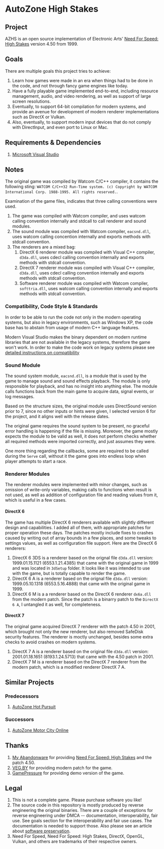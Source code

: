 # AutoZone High Stakes

## Project
AZHS is an open source implementation of Electronic Arts' [Need For Speed: High Stakes](https://en.wikipedia.org/wiki/Need_for_Speed:_High_Stakes) version 4.50 from 1999.

## Goals
There are multiple goals this project tries to achieve:
1. Learn how games were made in an era when things had to be done in the code, and not through fancy game engines like today.
2. Have a fully playable game implemented end-to-end, including resource management, audio, and video rendering, as well as support of large screen resolutions.
3. Eventually, to support 64-bit compilation for modern systems, and provide an avenue for development of modern renderer implementations such as DirectX or Vulkan.
4. Also, eventually, to support modern input devices that do not comply with DirectInput, and even port to Linux or Mac.

## Requirements & Dependencies
1. [Microsoft Visual Studio](https://visualstudio.microsoft.com/downloads/)

## Notes
The original game was compiled by Watcom C/C++ compiler, it contains the following sting: `WATCOM C/C++32 Run-Time system. (c) Copyright by WATCOM International Corp. 1988-1995. All rights reserved.`.

Examination of the game files, indicates that three calling conventions were used.
1. The game was compiled with Watcom compiler, and uses watcom calling convention internally and stdcall to call renderer and sound modules.
2. The sound module was compiled with Watcom compiler, `eacsnd.dll`, uses watcom calling concention internally and exports methods with stdcall convention.
3. The renderers are a mixed bag:
	1. DirectX 6 renderer module was compiled with Visual C++ compiler, `d3da.dll`, uses cdecl calling convention internally and exports methods with stdcall convention.
	2. DirectX 7 renderer module was compiled with Visual C++ compiler, `d3da.dll`, uses cdecl calling convention internally and exports methods with stdcall convention.
	3. Software renderer module was compiled with Watcom compiler, `softtria.dll`, uses watcom calling convention internally and exports methods with stdcall convention.

### Compatibility, Code Style & Standards
In order to be able to run the code not only in the modern operating systems, but also in legacy environments, such as Windows XP, the code base has to abstain from usage of modern C++ language features.

Modern Visual Studio makes the binary dependent on modern runtime libraries that are not available in the legacy systems, therefore the game won't work. In order to make the code work on legacy systems please see [detailed instructions on compatibility](COMPATIBILITY.MD)

### Sound Module
The sound system module, `eacsnd.dll`, is a module that is used by the game to manage sound and sound effects playback. The module is only responsible for playback, and has no insight into anything else. The module calls functions back from the main game to acquire data, signal events, or log messages.

Based on the structure sizes, the original module uses DirectSound version prior to 7, since no other inputs or hints were given, I selected version 6 for the project, and it aligns well with the release dates.

The original game requires the sound system to be present, no graceful error handling is happening if the file is missing. Moreover, the game mostly expects the module to be valid as well, it does not perform checks whether all required methods were imported correctly, and just assumes they were.

One more thing regarding the callbacks, some are required to be called during the `Serve` call, without it the game goes into endless loop when player attempts to start a race.

### Renderer Modules
The renderer modules were implemented with minor changes, such as omission of write-only variables, making calls to functions when result is not used, as well as addition of configuration file and reading values from it, which is useful in a few cases.

#### DirectX 6
The game has multiple DirectX 6 renderers available with slightly different design and capabilities. I added all of them, with appropriate patches for proper operation these days. The patches mostly include fixes to crashes caused by writing out of array bounds in a few places, and some tweaks to settings values, as well as configuration file support. Here are the DirectX 6 renderers:

1. DirectX 6 3DS is a renderer based on the orignal file `d3da.dll` version: 1999.01.15.1121 (6553.1.21.4385) that came with the original game in 1999 and was located in `3dSetup` folder. It looks like it was intended to use with the game, but is totally capable to render the game.
2. DirectX 6 A is a renderer based on the orignal file `d3da.dll` version: 1999.05.10.1318 (6553.5.16.4888) that came with the original game in 1999.
3. DirectX 6 M is a a renderer based on the DirectX 6 renderer `dx6a.dll` from the modern patch. Since the patch is a binarry patch to the `DirectX 6 A`, I untangled it as well, for completeness.

#### DirectX 7
The original game acquired DirectX 7 renderer with the patch 4.50 in 2001, which brought not only the new renderer, but also removed SafeDisk security features. The renderer is moctly unchanged, besides some extra checks to avoid crashes on modern systems.

1. DirectX 7 A is a renderer based on the original file `d3da.dll` version: 2001.01.18.1651 (8193.1.24.5713) that came with the 4.50 patch in 2001.
2. DirectX 7 M is a renderer based on the DirectX 7 renderer from the modern patch, which is a modified renderer DirectX 7 A.

## Similar Projects
### Predecessors
1. [AutoZone Hot Pursuit](https://github.com/americusmaximus/AZHP)

### Successors
1. [AutoZone Motor City Online](https://github.com/americusmaximus/AZMCO)

## Thanks
1. [My Abandonware](https://www.myabandonware.com/) for providing [Need For Speed: High Stakes](https://www.myabandonware.com/game/need-for-speed-high-stakes-bgf) and the patch 4.50.
3. [VEG.BY](https://veg.by/en/projects/nfs4/) for providing modern patch for the game.
4. [GamePressure](https://www.gamepressure.com/download.asp?ID=82146) for providing demo version of the game.

## Legal
1. This is not a complete game. Please purchase software you like!
2. The source code in this repository is mostly produced by reverse engineering the original binaries. There are a couple of exceptions for reverse engineering under DMCA -- documentation, interoperability, fair use. See goals section for the interoperability and fair use cases. The documentation is needed to support those. Also please see an article about [software preservation](https://en.wikipedia.org/wiki/Digital_preservation).
3. Need For Speed, Need For Speed: High Stakes, DirectX, OpenGL, Vulkan, and others are trademarks of their respective owners.


